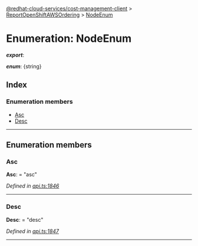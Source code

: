 [@redhat-cloud-services/cost-management-client](../README.md) > [ReportOpenShiftAWSOrdering](../modules/reportopenshiftawsordering.md) > [NodeEnum](../enums/reportopenshiftawsordering.nodeenum.md)

# Enumeration: NodeEnum

*__export__*: 

*__enum__*: {string}

## Index

### Enumeration members

* [Asc](reportopenshiftawsordering.nodeenum.md#asc)
* [Desc](reportopenshiftawsordering.nodeenum.md#desc)

---

## Enumeration members

<a id="asc"></a>

###  Asc

**Asc**:  = "asc"

*Defined in [api.ts:1846](https://github.com/RedHatInsights/javascript-clients/blob/master/packages/cost-management/api.ts#L1846)*

___
<a id="desc"></a>

###  Desc

**Desc**:  = "desc"

*Defined in [api.ts:1847](https://github.com/RedHatInsights/javascript-clients/blob/master/packages/cost-management/api.ts#L1847)*

___

